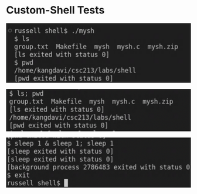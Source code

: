 # Custom-Shell Tests

![](example/Screen%20Shot%202022-10-07%20at%2012.48.02%20AM.png)

![](example/Screen%20Shot%202022-10-07%20at%2012.52.13%20AM.png)

![](example/Screen%20Shot%202022-10-07%20at%2012.52.26%20AM.png)
